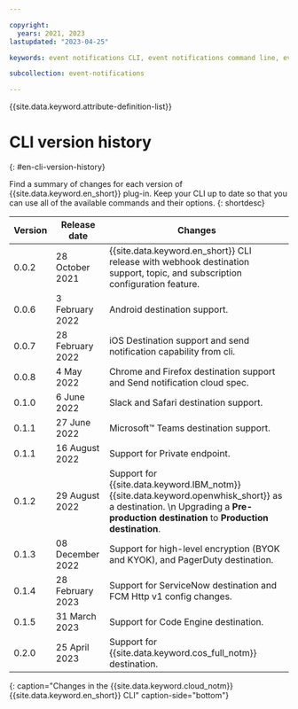 ```yaml
---

copyright:
  years: 2021, 2023
lastupdated: "2023-04-25"

keywords: event notifications CLI, event notifications command line, event notifications terminal, event notifications shell, Event Notifications, en, en version history

subcollection: event-notifications

---
```


{{site.data.keyword.attribute-definition-list}}

# CLI version history
{: #en-cli-version-history}

Find a summary of changes for each version of {{site.data.keyword.en_short}} plug-in. Keep your CLI up to date so that you can use all of the available commands and their options.
{: shortdesc}

| Version    | Release date     | Changes                                                                  |
| ---------- | ---------------- | ------------------------------------------------------------------------ |
| 0.0.2      | 28 October 2021  | {{site.data.keyword.en_short}} CLI release with webhook destination support, topic, and subscription configuration feature. |
| 0.0.6      | 3 February 2022  | Android destination support.                                             |
| 0.0.7      | 28 February 2022 | iOS Destination support and send notification capability from cli.       |
| 0.0.8      | 4 May 2022       | Chrome and Firefox destination support and Send notification cloud spec. |
| 0.1.0      | 6 June 2022      | Slack and Safari destination support.                                    |
| 0.1.1      | 27 June 2022     | Microsoft&trade; Teams destination support.                                     |
| 0.1.1      | 16 August 2022   | Support for Private endpoint.                                            |
| 0.1.2      | 29 August 2022   | Support for {{site.data.keyword.IBM_notm}} {{site.data.keyword.openwhisk_short}} as a destination.  \n Upgrading a **Pre-production destination** to **Production destination**. |
| 0.1.3      | 08 December 2022 | Support for high-level encryption (BYOK and KYOK), and PagerDuty destination. |
| 0.1.4      | 28 February 2023 | Support for ServiceNow destination and FCM Http v1 config changes. |
| 0.1.5      | 31 March 2023    | Support for Code Engine destination. |
| 0.2.0      | 25 April 2023    | Support for {{site.data.keyword.cos_full_notm}} destination. |
{: caption="Changes in the {{site.data.keyword.cloud_notm}} {{site.data.keyword.en_short}} CLI" caption-side="bottom"}
